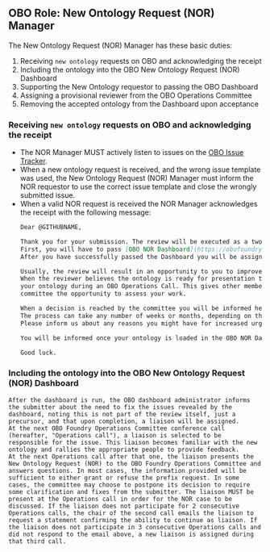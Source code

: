 ## OBO Role: New Ontology Request (NOR) Manager

The New Ontology Request (NOR) Manager has these basic duties:

1. Receiving `new ontology` requests on OBO and acknowledging the receipt
2. Including the ontology into the OBO New Ontology Request (NOR) Dashboard
3. Supporting the New Ontology requestor to passing the OBO Dashboard
4. Assigning a provisional reviewer from the OBO Operations Committee
5. Removing the accepted ontology from the Dashboard upon acceptance


### Receiving `new ontology` requests on OBO and acknowledging the receipt

- The NOR Manager MUST actively listen to issues on the [OBO Issue Tracker](https://github.com/OBOFoundry/OBOFoundry.github.io/issues).
- When a new ontology request is received, and the wrong issue template was used, the New Ontology Request (NOR) Manager must inform the NOR requestor to use the correct issue template and close the wrongly submitted issue.
- When a valid NOR request is received the NOR Manager acknowledges the receipt with the following message:
    ```markdown
    Dear @GITHUBNAME,
    
    Thank you for your submission. The review will be executed as a two stage process. 
    First, you will have to pass [OBO NOR Dashboard](https://obofoundry.org/obo-nor.github.io/dashboard/index.html). Pass means that no check _apart from `Users` may be red_.
    After you have successfully passed the Dashboard you will be assigned an OBO Operations committee member to review the ontology.
    
    Usually, the review will result in an opportunity to you to improve the ontology.
    When the reviewer believes the ontology is ready for presentation to the OBO Operations Committee, they will present
    your ontology during an OBO Operations Call. This gives other members of the
    committee the opportunity to assess your work.
    
    When a decision is reached by the committee you will be informed here on the issue tracker.
    The process can take any number of weeks or months, depending on the case at hand.
    Please inform us about any reasons you might have for increased urgency.
    
    You will be informed once your ontology is loaded in the OBO NOR Dashboard.
    
    Good luck.
    ```

### Including the ontology into the OBO New Ontology Request (NOR) Dashboard


    After the dashboard is run, the OBO dashboard administrator informs the submitter about the need to fix the issues revealed by the dashboard, noting this is not part of the review itself, just a precursor, and that upon completion, a liaison will be assigned.
    At the next OBO Foundry Operations Committee conference call (hereafter, "Operations call"), a liaison is selected to be responsible for the issue. This liaison becomes familiar with the new ontology and rallies the appropriate people to provide feedback.
    At the next Operations call after that one, the liaison presents the New Ontology Request (NOR) to the OBO Foundry Operations Committee and answers questions. In most cases, the information provided will be sufficient to either grant or refuse the prefix request. In some cases, the committee may choose to postpone its decision to require some clarification and fixes from the submitter. The liaison MUST be present at the Operations call in order for the NOR case to be discussed. If the liaison does not participate for 2 consecutive Operations calls, the chair of the second call emails the liaison to request a statement confirming the ability to continue as liaison. If the liaison does not participate in 3 consecutive Operations calls and did not respond to the email above, a new liaison is assigned during that third call.
